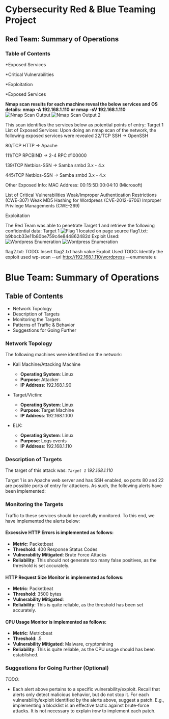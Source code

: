 # Cybersecurity Red &amp; Blue Teaming Project

## Red Team: Summary of Operations
### Table of Contents ##

*Exposed Services

*Critical Vulnerabilities

*Exploitation

*Exposed Services

**Nmap scan results for each machine reveal the below services and OS details:**
  __nmap -A 192.168.1.110 or nmap -sV 192.168.1.110__
  ![Nmap Scan Output](https://github.com/abge0386/Final-Project/blob/main/Screen%20Shots/Screen%20Shot%202022-03-14%20at%208.17.28%20PM.png)
  ![Nmap Scan Output 2](https://github.com/abge0386/Final-Project/blob/main/Screen%20Shots/Screen%20Shot%202022-03-14%20at%208.19.16%20PM.png)

This scan identifies the services below as potential points of entry:
Target 1
List of
Exposed Services: Upon doing an nmap scan of the network, the following exposed services were revealed
22/TCP SSH -> OpenSSH

80/TCP HTTP -> Apache

111/TCP RPCBIND -> 2-4 RPC #100000

139/TCP Netbios-SSN -> Samba smbd 3.x - 4.x

445/TCP Netbios-SSN -> Samba smbd 3.x - 4.x

Other Exposed Info: MAC Address: 00:15:5D:00:04:10 (Microsoft)


List of
Critical
Vulnerabilities
Weak/Improper Authentication Restrictions (CWE-307)
Weak MD5 Hashing for Wordpress (CVE-2012-6706)
Improper Privilege Managements (CWE-269)

Exploitation

The Red Team was able to penetrate Target 1 and retrieve the following confidential data:
Target 1
![Flag 1 located on page source](https://github.com/abge0386/Final-Project/blob/main/Screen%20Shots/Screen%20Shot%202022-03-14%20at%209.02.16%20PM.png)
flag1.txt: b9bbcb33e11b80be759c4e844862482d
Exploit Used:
![Wordpress Enumeration](https://github.com/abge0386/Final-Project/blob/main/Screen%20Shots/Wordpress%20Enumeration.png) 
![Wordpress Enumeration]()



flag2.txt: TODO: Insert flag2.txt hash value
Exploit Used
TODO: Identify the exploit used
wp-scan --url http://192.168.1.110/wordpress --enumerate u




# Blue Team: Summary of Operations

## Table of Contents
- Network Topology
- Description of Targets
- Monitoring the Targets
- Patterns of Traffic & Behavior
- Suggestions for Going Further

### Network Topology
The following machines were identified on the network:
- Kali Machine/Attacking Machine
  - **Operating System**: Linux
  - **Purpose**: Attacker
  - **IP Address**: 192.168.1.90
- Target/Victim:
  - **Operating System**: Linux
  - **Purpose**: Target Machine
  - **IP Address**: 192.168.1.100

- ELK:
  - **Operating System**: Linux
  - **Purpose**: Logs events
  - **IP Address**: 192.168.1.110

### Description of Targets
The target of this attack was: *`Target 1` 192.168.1.110*

Target 1 is an Apache web server and has SSH enabled, so ports 80 and 22 are possible ports of entry for attackers. As such, the following alerts have been implemented:

### Monitoring the Targets

Traffic to these services should be carefully monitored. To this end, we have implemented the alerts below:
#### Excessive HTTP Errors is implemented as follows:
  - **Metric**: Packetbeat
  - **Threshold**: 400 Response Status Codes
  - **Vulnerability Mitigated**: Brute Force Attacks
  - **Reliability**: This should not generate too many false positives, as the threshold is set accurately.

#### HTTP Request Size Monitor is implemented as follows:
  - **Metric**: Packetbeat
  - **Threshold**: 3500 bytes
  - **Vulnerability Mitigated**: 
  - **Reliability**: This is quite reliable, as the threshold has been set accurately.

#### CPU Usage Monitor is implemented as follows:
  - **Metric**: Metricbeat
  - **Threshold**: .5
  - **Vulnerability Mitigated**: Malware, cryptomining 
  - **Reliability**: This is quite reliable, as the CPU usage should has been established.
### Suggestions for Going Further (Optional)
_TODO_: 
- Each alert above pertains to a specific vulnerability/exploit. Recall that alerts only detect malicious behavior, but do not stop it. For each vulnerability/exploit identified by the alerts above, suggest a patch. E.g., implementing a blocklist is an effective tactic against brute-force attacks. It is not necessary to explain _how_ to implement each patch.
